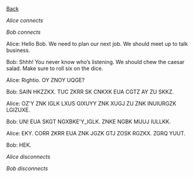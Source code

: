 [Back](..)

*Alice connects*

*Bob connects*

Alice: Hello Bob. We need to plan our next job. We should meet up to talk business.

Bob: Shhh! You never know who’s listening. We should chew the caesar salad. Make sure to roll six on the dice.

Alice: Rightio. OY ZNOY UQGE?

Bob: SAIN HKZZKX. TUC ZKRR SK CNKXK EUA CGTZ AY ZU SKKZ.

Alice: OZ'Y ZNK IGLK LXUS GIXUYY ZNK XUGJ ZU ZNK INUIURGZK LGIZUXE.

Bob: UN! EUA SKGT NGXBKE'Y\_IGLK. ZNKE NGBK MUUJ IULLKK.

Alice: EKY. CORR ZKRR EUA ZNK JGZK GTJ ZOSK RGZKX. ZGRQ YUUT.

Bob: HEK.

*Alice disconnects*

*Bob disconnects*
